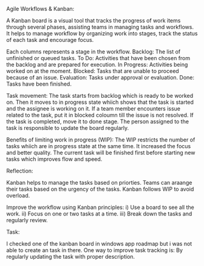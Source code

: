 Agile Workflows & Kanban:

A Kanban board is a visual tool that tracks the progress of work items through several phases, assisting teams in managing tasks and workflows. It helps to manage workflow by organizing work into stages, track the status of each task and encourage focus.

Each columns represents a stage in the workflow.
Backlog: The list of unfinished or queued tasks.
To Do: Activities that have been chosen from the backlog and are prepared for execution.
In Progress: Activities being worked on at the moment.
Blocked: Tasks that are unable to proceed because of an issue.
Evaluation: Tasks under approval or evaluation.
Done: Tasks have been finished.

Task movement:
The task starts from backlog which is ready to be worked on. Then it moves to in
progress state whiich shows that the task is started and the assignee is working on it. If a
team member encounters issue related to the task, put it in blocked coloumn till the
issue is not resolved. If the task is completed, move it to done stage. The person
assigned to the task is responsible to update the board regularly.

Benefits of limiting work in progress (WIP):
The WIP restricts the number of tasks whiich are in progress state at the same time. It
increased the focus and better quality. The current task will be finished first before
starting new tasks which improves flow and speed.

Reflection:

Kanban helps to manage the tasks based on priorties. Teams can araange their tasks
based on the urgency of the tasks. Kanban follows WIP to avoid overload.

Improve the workflow using Kanban principles:
i) Use a board to see all the work.
ii) Focus on one or two tasks at a time.
iii) Break down the tasks and regularly review.

Task:

I checked one of the kanban board in windows app roadmap but i was not able to
create an task in there.
One way to improve task tracking is:
By regularly updating the task with proper description.
